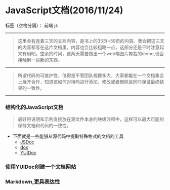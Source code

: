 ﻿# JavaScript文档(2016/11/24)

标签（空格分隔）： 前端 js

---

> 这里会有连着三天的文档内容，是书上的35页~59页的内容。我会把这三天的内容都写在这片文档里。内容也会比较粗略一点，这部分还是平时注意起来有用吧。空余的时间，这两天需要做出一个web端图片剪裁的demo,也会接触到一些新的东西。

---

> 所谓代码的可维护性，值得是不管团队规模多大，大家都能在一个文档集合上展开合作，知道该如何对待吗进行添加、修改或者删除且同时保证最终结果的一致性。

---

### **结构化的JavaScript文档**
> 最好将说明和示例直接放在源文件本身的块级注释中，这样可以最大可能的保持文档和代码的一致性。

- 下面就是一些能够从源代码中提取特殊格式的文档的工具
    - [JSDoc][1]
    - [dox][2]
    - [YUIDoc][3]

### **使用YUIDoc创建一个文档网站**
### **Markdown,更具表达性**

  [1]: http://usejsdoc.org/
  [2]: https://github.com/tj/dox
  [3]: http://yui.github.io/yuidoc/